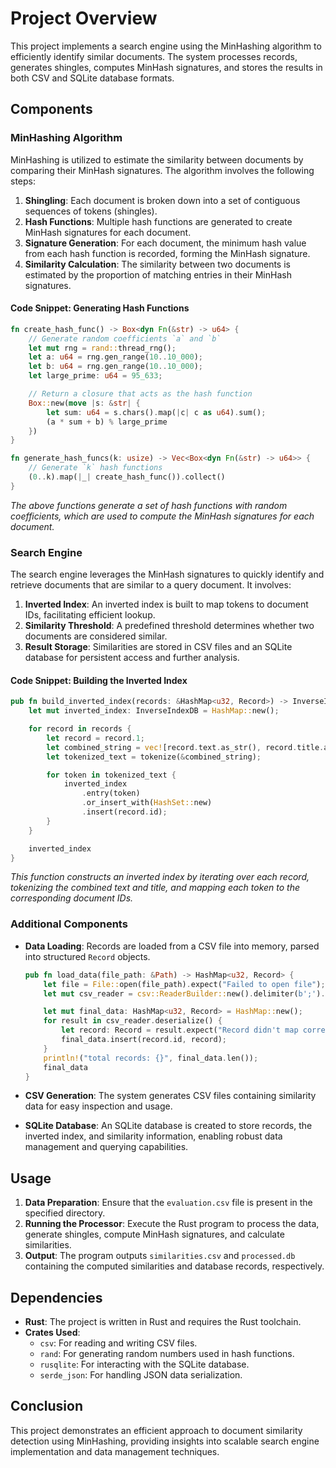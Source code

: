 # Project Overview

This project implements a search engine using the MinHashing algorithm to efficiently identify similar documents. The system processes records, generates shingles, computes MinHash signatures, and stores the results in both CSV and SQLite database formats.

## Components

### MinHashing Algorithm

MinHashing is utilized to estimate the similarity between documents by comparing their MinHash signatures. The algorithm involves the following steps:

1. **Shingling**: Each document is broken down into a set of contiguous sequences of tokens (shingles).
2. **Hash Functions**: Multiple hash functions are generated to create MinHash signatures for each document.
3. **Signature Generation**: For each document, the minimum hash value from each hash function is recorded, forming the MinHash signature.
4. **Similarity Calculation**: The similarity between two documents is estimated by the proportion of matching entries in their MinHash signatures.

#### Code Snippet: Generating Hash Functions

```rust
fn create_hash_func() -> Box<dyn Fn(&str) -> u64> {
    // Generate random coefficients `a` and `b`
    let mut rng = rand::thread_rng();
    let a: u64 = rng.gen_range(10..10_000);
    let b: u64 = rng.gen_range(10..10_000);
    let large_prime: u64 = 95_633;

    // Return a closure that acts as the hash function
    Box::new(move |s: &str| {
        let sum: u64 = s.chars().map(|c| c as u64).sum();
        (a * sum + b) % large_prime
    })
}

fn generate_hash_funcs(k: usize) -> Vec<Box<dyn Fn(&str) -> u64>> {
    // Generate `k` hash functions
    (0..k).map(|_| create_hash_func()).collect()
}
```

*The above functions generate a set of hash functions with random coefficients, which are used to compute the MinHash signatures for each document.*

### Search Engine

The search engine leverages the MinHash signatures to quickly identify and retrieve documents that are similar to a query document. It involves:

1. **Inverted Index**: An inverted index is built to map tokens to document IDs, facilitating efficient lookup.
2. **Similarity Threshold**: A predefined threshold determines whether two documents are considered similar.
3. **Result Storage**: Similarities are stored in CSV files and an SQLite database for persistent access and further analysis.

#### Code Snippet: Building the Inverted Index

```rust
pub fn build_inverted_index(records: &HashMap<u32, Record>) -> InverseIndexDB {
    let mut inverted_index: InverseIndexDB = HashMap::new();

    for record in records {
        let record = record.1;
        let combined_string = vec![record.text.as_str(), record.title.as_str()].join(" ");
        let tokenized_text = tokenize(&combined_string);

        for token in tokenized_text {
            inverted_index
                .entry(token)
                .or_insert_with(HashSet::new)
                .insert(record.id);
        }
    }

    inverted_index
}
```

*This function constructs an inverted index by iterating over each record, tokenizing the combined text and title, and mapping each token to the corresponding document IDs.*

### Additional Components

- **Data Loading**: Records are loaded from a CSV file into memory, parsed into structured `Record` objects.
  
  ```rust
  pub fn load_data(file_path: &Path) -> HashMap<u32, Record> {
      let file = File::open(file_path).expect("Failed to open file");
      let mut csv_reader = csv::ReaderBuilder::new().delimiter(b';').from_reader(file);

      let mut final_data: HashMap<u32, Record> = HashMap::new();
      for result in csv_reader.deserialize() {
          let record: Record = result.expect("Record didn't map correctly");
          final_data.insert(record.id, record);
      }
      println!("total records: {}", final_data.len());
      final_data
  }
  ```

- **CSV Generation**: The system generates CSV files containing similarity data for easy inspection and usage.

- **SQLite Database**: An SQLite database is created to store records, the inverted index, and similarity information, enabling robust data management and querying capabilities.

## Usage

1. **Data Preparation**: Ensure that the `evaluation.csv` file is present in the specified directory.
2. **Running the Processor**: Execute the Rust program to process the data, generate shingles, compute MinHash signatures, and calculate similarities.
3. **Output**: The program outputs `similarities.csv` and `processed.db` containing the computed similarities and database records, respectively.

## Dependencies

- **Rust**: The project is written in Rust and requires the Rust toolchain.
- **Crates Used**:
  - `csv`: For reading and writing CSV files.
  - `rand`: For generating random numbers used in hash functions.
  - `rusqlite`: For interacting with the SQLite database.
  - `serde_json`: For handling JSON data serialization.

## Conclusion

This project demonstrates an efficient approach to document similarity detection using MinHashing, providing insights into scalable search engine implementation and data management techniques.
